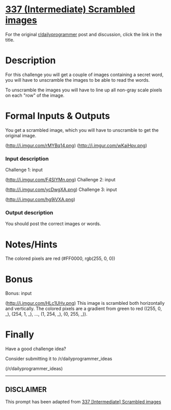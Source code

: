 # [337 (Intermediate) Scrambled images](https://www.reddit.com/r/dailyprogrammer/comments/78twyd/20171026_challenge_337_intermediate_scrambled/)

For the original [r/dailyprogrammer](https://www.reddit.com/r/dailyprogrammer/) post and discussion, click the link in the title.

# Description
For this challenge you will get a couple of images containing a secret word, you will have to unscramble the images to be able to read the words.  

To unscramble the images you will have to line up all non-gray scale pixels on each "row" of the image.

# Formal Inputs & Outputs
You get a scrambled image, which you will have to unscramble to get the original image.

(http://i.imgur.com/rMYBq14.png)
(http://i.imgur.com/wKaiHpv.png)
### Input description
Challenge 1:  input 

(http://i.imgur.com/F4SlYMn.png)
Challenge 2: input 

(http://i.imgur.com/ycDwgXA.png)
Challenge 3: input

(http://i.imgur.com/hg9iVXA.png)
### Output description
You should post the correct images or words.

# Notes/Hints
The colored pixels are red (#FF0000, rgb(255, 0, 0)) 

# Bonus
Bonus: input

(http://i.imgur.com/HLc1UHv.png)
This image is scrambled both horizontally and vertically.
The colored pixels are a gradient from green to red ((255, 0, _), (254, 1, _), ..., (1, 254, _), (0, 255, _)).

# Finally
Have a good challenge idea?

Consider submitting it to /r/dailyprogrammer_ideas

(/r/dailyprogrammer_ideas)

----
## **DISCLAIMER**
This prompt has been adapted from [337 [Intermediate] Scrambled images](https://www.reddit.com/r/dailyprogrammer/comments/78twyd/20171026_challenge_337_intermediate_scrambled/
)
